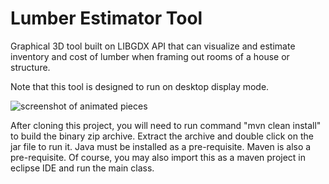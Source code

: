 Lumber Estimator Tool
========================

Graphical 3D tool built on LIBGDX API that can visualize and estimate inventory and cost of lumber when framing out rooms of a house or structure.

Note that this tool is designed to run on desktop display mode.

![screenshot of animated pieces](https://raw.github.com/pantinor/lumber-estimate/master/preview.png)

After cloning this project, you will need to run command "mvn clean install" to build the binary zip archive.
Extract the archive and double click on the jar file to run it.
Java must be installed as a pre-requisite.  Maven is also a pre-requisite.
Of course, you may also import this as a maven project in eclipse IDE and run the main class.